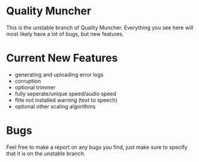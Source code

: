 # Quality Muncher

This is the unstable branch of Quality Muncher. Everything you see here will most likely have a lot of bugs, but new features.

# Current New Features

 - generating and uploading error logs
 - corruption
 - optional trimmer
 - fully seperate/unique speed/audio speed
 - flite not installed warning (text to speech)
 - optional other scaling algorithms

# Bugs

Feel free to make a report on any bugs you find, just make sure to specify that it is on the unstable branch.